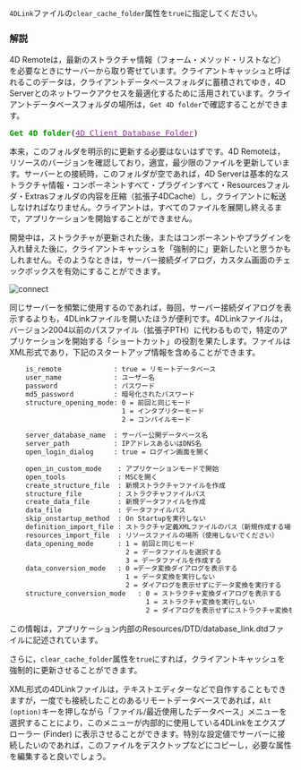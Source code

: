 ``4DLink``ファイルの``clear_cache_folder``属性を``true``に指定してください。

### 解説

4D Remoteは，最新のストラクチャ情報（フォーム・メソッド・リストなど）を必要なときにサーバーから取り寄せています。クライアントキャッシュと呼ばれるこのデータは，クライアントデータベースフォルダに蓄積されてゆき，4D Serverとのネットワークアクセスを最適化するために活用されています。クライアントデータベースフォルダの場所は，``Get 4D folder``で確認することができます。

<!-- Generator: GNU source-highlight 3.1.6
by Lorenzo Bettini
http://www.lorenzobettini.it
http://www.gnu.org/software/src-highlite -->
<pre><tt><b><font color="#009900">Get 4D folder</font></b><font color="#000000">(</font><u><font color="#993399">4D Client Database Folder</font></u><font color="#000000">)</font></tt></pre>

本来，このフォルダを明示的に更新する必要はないはずです。4D Remoteは，リソースのバージョンを確認しており，適宜，最少限のファイルを更新しています。サーバーとの接続時，このフォルダが空であれば，4D Serverは基本的なストラクチャ情報・コンポーネントすべて・プラグインすべて・Resourcesフォルダ・Extrasフォルダの内容を圧縮（拡張子4DCache）し，クライアントに転送しなければなりません。クライアントは，すべてのファイルを展開し終えるまで，アプリケーションを開始することができません。

開発中は，ストラクチャが更新された後，またはコンポーネントやプラグインを入れ替えた後に，クライアントキャッシュを「強制的に」更新したいと思うかもしれません。そのようなときは，サーバー接続ダイアログ，カスタム画面のチェックボックスを有効にすることができます。

![connect](https://user-images.githubusercontent.com/10509075/38069800-4e8cbbf8-3353-11e8-9c9e-71dfc0b11736.png)

同じサーバーを頻繁に使用するのであれば，毎回，サーバー接続ダイアログを表示するよりも，4DLinkファイルを開いたほうが便利です。4DLinkファイルは，バージョン2004以前のパスファイル（拡張子PTH）に代わるもので，特定のアプリケーションを開始する「ショートカット」の役割を果たします。ファイルはXML形式であり，下記のスタートアップ情報を含めることができます。

```xml
    is_remote             : true = リモートデータベース          
    user_name             : ユーザー名
    password              : パスワード
    md5_password          : 暗号化されたパスワード
    structure_opening_mode: 0 = 前回と同じモード
                            1 = インタプリターモード
                            2 = コンパイルモード

    server_database_name  : サーバー公開データベース名
    server_path           : IPアドレスあるいはDNS名        
    open_login_dialog     : true = ログイン画面を開く  
  
    open_in_custom_mode    : アプリケーションモードで開始
    open_tools             : MSCを開く
    create_structure_file  : 新規ストラクチャファイルを作成
    structure_file         : ストラクチャファイルパス
    create_data_file       : 新規データファイルを作成
    data_file              : データファイルパス
    skip_onstartup_method  : On Startupを実行しない
    definition_import_file : ストラクチャ定義XMLファイルのパス（新規作成する場合）
    resources_import_file  : リソースファイルの場所（使用しないでください）
    data_opening_mode      : 1 = 前回と同じモード
                             2 = データファイルを選択する
                             3 = データファイルを作成する 
    data_conversion_mode   : 0 =データ変換ダイアログを表示する
                             1 = データ変換を実行しない
                             2 = ダイアログを表示せずにデータ変換を実行する
    structure_conversion_mode   : 0 = ストラクチャ変換ダイアログを表示する
                                  1 = ストラクチャ変換を実行しない
                                  2 = ダイアログを表示せずにストラクチャ変換を実行する 
```
    
この情報は，アプリケーション内部のResources/DTD/database_link.dtdファイルに記述されています。  

さらに，``clear_cache_folder``属性を``true``にすれば，クライアントキャッシュを強制的に更新させることができます。

XML形式の4DLinkファイルは，テキストエディターなどで自作することもできますが，一度でも接続したことのあるリモートデータベースであれば，``Alt (option)``キーを押しながら「ファイル/最近使用したデータベース」メニューを選択することにより，このメニューが内部的に使用している4DLinkをエクスプローラー (Finder) に表示させることができます。特別な設定値でサーバーに接続したいのであれば，このファイルをデスクトップなどにコピーし，必要な属性を編集すると良いでしょう。
